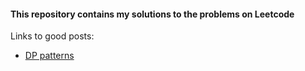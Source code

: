 #### This repository contains my solutions to the problems on Leetcode

Links to good posts:
* [DP patterns](https://leetcode.com/discuss/general-discussion/458695/dynamic-programming-patterns)
